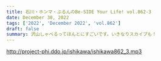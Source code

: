 ```yaml
---
title: 石川・ホンマ・ぶるんのBe-SIDE Your Life! vol.862-3
date: December 30, 2022
tags: ['2022', 'December 2022', 'vol.862']
draft: false
summary: 沢山しゃべるってほんとにすごいです。いきなりスカイプも！
---
```


http://project-phi.ddo.jp/ishikawa/ishikawa862_3.mp3